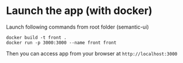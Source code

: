 # Launch the app (with docker)

Launch following commands from root folder (semantic-ui)  
  
`docker build -t front .`  
`docker run -p 3000:3000 --name front front`  

Then you can access app from your browser at `http://localhost:3000`

